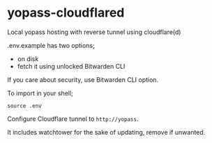 # yopass-cloudflared
Local yopass hosting with reverse tunnel using cloudflare(d)

.env.example has two options;

- on disk
- fetch it using unlocked Bitwarden CLI

If you care about security, use Bitwarden CLI option.

To import in your shell;

```
source .env
```

Configure Cloudflare tunnel to `http://yopass`.

It includes watchtower for the sake of updating, remove if unwanted.